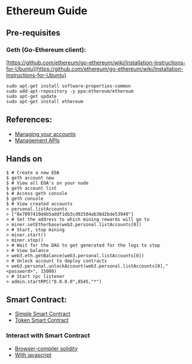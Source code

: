 # Ethereum Guide

## Pre-requisites

### Geth (Go-Ethereum client): 
[https://github.com/ethereum/go-ethereum/wiki/Installation-Instructions-for-Ubuntu](https://github.com/ethereum/go-ethereum/wiki/Installation-Instructions-for-Ubuntu)
```
sudo apt-get install software-properties-common
sudo add-apt-repository -y ppa:ethereum/ethereum
sudo apt-get update
sudo apt-get install ethereum
```

## References:
* [Managing your accounts](https://github.com/ethereum/go-ethereum/wiki/Managing-your-accounts)
* [Management APIs](https://github.com/ethereum/go-ethereum/wiki/Management-APIs)

## Hands on

```console
$ # Create a new EOA
$ geth account new 
$ # View all EOA's on your node
$ geth account list
$ # Access geth console
$ geth console
$ # View created accounts
> personal.listAccounts
> ["0x7097419d4b5addf1db3cd92504ab38d2bde53949"]
> # Set the address to which mining rewards will go to
> miner.setEtherbase(web3.personal.listAccounts[0])
> # Start, stop mining
> miner.start()
> miner.stop()
> # Wait for the DAG to get generated for the logs to stop
> # View balance
> web3.eth.getBalance(web3.personal.listAccounts[0])
> # Unlock account to deploy contracts
> web3.personal.unlockAccount(web3.personal.listAccounts[0],"<password>", 15000)
> # Start rpc listener
> admin.startRPC("0.0.0.0",8545,"*")

```
## Smart Contract:

* [Simple Smart Contract](./simple.sol)
* [Token Smart Contract](./purchase.sol)

### Interact with Smart Contract 

* [Browser-compiler solidity](https://remix.ethereum.org/)
* [With javascript](./js/Web3Integration.md)

